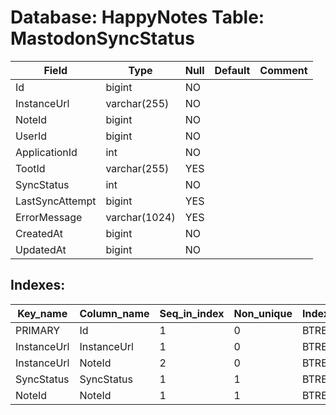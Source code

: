 # Database: HappyNotes Table: MastodonSyncStatus

 Field           | Type          | Null | Default | Comment
-----------------|---------------|------|---------|---------
 Id              | bigint        | NO   |         |
 InstanceUrl     | varchar(255)  | NO   |         |
 NoteId          | bigint        | NO   |         |
 UserId          | bigint        | NO   |         |
 ApplicationId   | int           | NO   |         |
 TootId          | varchar(255)  | YES  |         |
 SyncStatus      | int           | NO   |         |
 LastSyncAttempt | bigint        | YES  |         |
 ErrorMessage    | varchar(1024) | YES  |         |
 CreatedAt       | bigint        | NO   |         |
 UpdatedAt       | bigint        | NO   |         |

## Indexes: 

 Key_name    | Column_name | Seq_in_index | Non_unique | Index_type | Visible
-------------|-------------|--------------|------------|------------|---------
 PRIMARY     | Id          |            1 |          0 | BTREE      | YES
 InstanceUrl | InstanceUrl |            1 |          0 | BTREE      | YES
 InstanceUrl | NoteId      |            2 |          0 | BTREE      | YES
 SyncStatus  | SyncStatus  |            1 |          1 | BTREE      | YES
 NoteId      | NoteId      |            1 |          1 | BTREE      | YES
